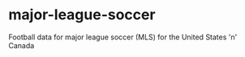 # major-league-soccer
Football data for  major league soccer (MLS) for the United States 'n' Canada

